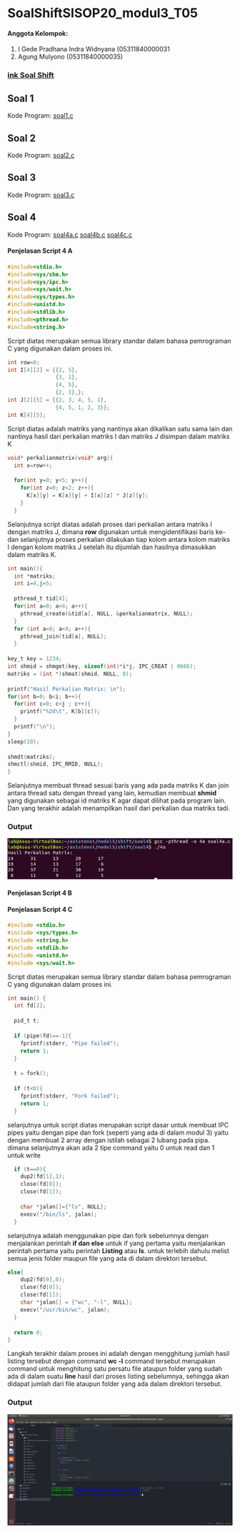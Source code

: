 # SoalShiftSISOP20_modul3_T05
#### Anggota Kelompok:
1. I Gede Pradhana Indra Widnyana (05311840000031
2. Agung Mulyono (05311840000035)


### [ink Soal Shift](https://github.com/agung56/SoalShiftSISOP20_modul3_T05/blob/master/SoalShiftModul3.pdf)

## Soal 1
Kode Program: [soal1.c](https://github.com/agung56/SoalShiftSISOP20_modul3_T05/tree/master/soal1)

## Soal 2
Kode Program: [soal2.c](https://github.com/agung56/SoalShiftSISOP20_modul3_T05/tree/master/soal2)

## Soal 3
Kode Program: [soal3.c](https://github.com/agung56/SoalShiftSISOP20_modul3_T05/blob/master/soal3/soal3.c)

## Soal 4
Kode Program: [soal4a.c](https://github.com/agung56/SoalShiftSISOP20_modul3_T05/blob/master/soal4/soal4a.c)
              [soal4b.c](https://github.com/agung56/SoalShiftSISOP20_modul3_T05/blob/master/soal4/soal4b.c)
              [soal4c.c](https://github.com/agung56/SoalShiftSISOP20_modul3_T05/blob/master/soal4/soal4c.c)
#### Penjelasan Script 4 A
```c
#include<stdio.h>
#include<sys/shm.h>
#include<sys/ipc.h>
#include<sys/wait.h>
#include<sys/types.h>
#include<unistd.h>
#include<stdlib.h>
#include<pthread.h>
#include<string.h>
```

Script diatas merupakan semua library standar dalam bahasa pemrograman C yang digunakan dalam proses ini.

```c
int row=0;
int I[4][2] = {{2, 5},
               {3, 1},
               {4, 5},
               {2, 1},};
int J[2][5] = {{2, 3, 4, 5, 1},
               {4, 5, 1, 2, 3}};
int K[4][5];

```

Script diatas adalah matriks yang nantinya akan dikalikan satu sama lain dan nantinya hasil dari perkalian matriks I dan matriks J disimpan dalam matriks K
```c
void* perkalianmatrix(void* arg){
  int x=row++;

  for(int y=0; y<5; y++){
    for(int z=0; z<2; z++){
      K[x][y] = K[x][y] + I[x][z] * J[z][y];
    }
  }
 ```
 Selanjutnya script diatas adalah proses dari perkalian antara matriks I dengan matriks J, dimana **row** digunakan untuk mengidentifikasi baris ke- dan selanjutnya proses perkalian dilakukan tiap kolom antara kolom matriks I dengan kolom matriks J setelah itu dijumlah dan hasilnya dimasukkan dalam matriks K.
```c
int main(){
  int *matriks;
  int i=4,j=5;

  pthread_t tid[4];
  for(int a=0; a<4; a++){
    pthread_create(&tid[a], NULL, &perkalianmatrix, NULL);
  }
  for (int a=0; a<4; a++){
    pthread_join(tid[a], NULL);
  }

key_t key = 1234;
int shmid = shmget(key, sizeof(int)*i*j, IPC_CREAT | 0666);
matriks = (int *)shmat(shmid, NULL, 0);

printf("Hasil Perkalian Matrix: \n");
for(int b=0; b<i; b++){
  for(int c=0; c<j ; c++){
    printf("%2d\t", K[b][c]);
  }
  printf("\n");
}
sleep(10);

shmdt(matriks);
shmctl(shmid, IPC_RMID, NULL);
}
```
Selanjutnya membuat thread sesuai baris yang ada pada matriks K dan join antara thread satu dengan thread yang lain, kemudian membuat **shmid** yang digunakan sebagai id matriks K agar dapat dilihat pada program lain. Dan yang terakhir adalah menampilkan hasil dari perkalian dua matriks tadi.

### Output
![thread](https://github.com/agung56/SoalShiftSISOP20_modul3_T05/blob/master/Screenshot/Screenshot4A.png)

#### Penjelasan Script 4 B


#### Penjelasan Script 4 C
```c
#include <stdio.h>
#include <sys/types.h>
#include <string.h>
#include <stdlib.h>
#include <unistd.h>
#include <sys/wait.h>
```

Script diatas merupakan semua library standar dalam bahasa pemrograman C yang digunakan dalam proses ini.
```c
int main() {
  int fd[2];

  pid_t t;

  if (pipe(fd)==-1){
    fprintf(stderr, "Pipe failed");
    return 1;
  }

  t = fork();

  if (t<0){
    fprintf(stderr, "Fork failed");
    return 1;
  }
```

selanjutnya untuk script diatas merupakan script dasar untuk membuat IPC pipes yaitu dengan pipe dan fork (seperti yang ada di dalam modul 3) yaitu dengan membuat 2 array dengan istilah sebagai 2 lubang pada pipa. dimana selanjutnya akan ada 2 tipe command yaitu 0 untuk read dan 1 untuk write
```c
  if (t==0){
    dup2(fd[1],1);
    close(fd[0]);
    close(fd[1]);

    char *jalan[]={"ls", NULL};
    execv("/bin/ls", jalan);
  }
```

selanjutnya adalah menggunakan pipe dan fork sebelumnya dengan menjalankan perintah **if dan else** untuk if yang pertama yaitu menjalankan perintah pertama yaitu perintah **Listing** atau **ls**. untuk terlebih dahulu melist semua jenis folder maupun file yang ada di dalam direktori tersebut.
```c
else{
    dup2(fd[0],0);
    close(fd[0]);
    close(fd[1]);
    char *jalan[] = {"wc", "-l", NULL};
    execv("/usr/bin/wc", jalan);
  }

  return 0;
}
```

Langkah terakhir dalam proses ini adalah dengan mengghitung jumlah hasil listing tersebut dengan command **wc -l** command tersebut merupakan command untuk menghitung satu persatu file ataupun folder yang sudah ada di dalam suatu **line** hasil dari proses listing sebelumnya, sehingga akan didapat jumlah dari file ataupun folder yang ada dalam direktori tersebut.

### Output
![thread](Screenshot/Screenshot4C.png)
